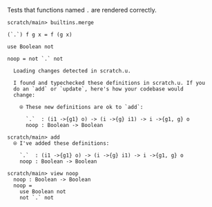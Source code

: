 Tests that functions named `.` are rendered correctly.

``` ucm :hide
scratch/main> builtins.merge
```

``` unison
(`.`) f g x = f (g x)

use Boolean not

noop = not `.` not
```

``` ucm :added-by-ucm
  Loading changes detected in scratch.u.

  I found and typechecked these definitions in scratch.u. If you
  do an `add` or `update`, here's how your codebase would
  change:
  
    ⍟ These new definitions are ok to `add`:
    
      `.`  : (i1 ->{g1} o) -> (i ->{g} i1) -> i ->{g1, g} o
      noop : Boolean -> Boolean

```

``` ucm
scratch/main> add
  ⍟ I've added these definitions:
  
    `.`  : (i1 ->{g1} o) -> (i ->{g} i1) -> i ->{g1, g} o
    noop : Boolean -> Boolean

scratch/main> view noop
  noop : Boolean -> Boolean
  noop =
    use Boolean not
    not `.` not

```
